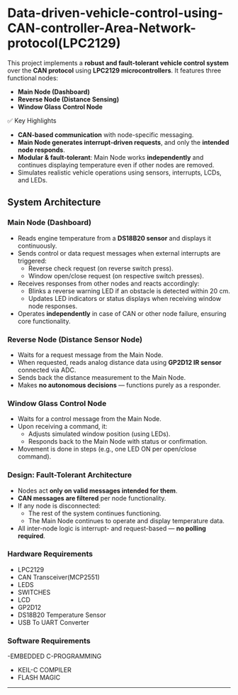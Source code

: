 # Data-driven-vehicle-control-using-CAN-controller-Area-Network-protocol(LPC2129)
This project implements a **robust and fault-tolerant vehicle control system** over the **CAN protocol** using **LPC2129 microcontrollers**. It features three functional nodes:

-  **Main Node (Dashboard)**
-  **Reverse Node (Distance Sensing)**
-  **Window Glass Control Node**

✅ Key Highlights
- **CAN-based communication** with node-specific messaging.
- **Main Node generates interrupt-driven requests**, and only the **intended node responds**.
- **Modular & fault-tolerant**: Main Node works **independently** and continues displaying temperature even if other nodes are removed.
- Simulates realistic vehicle operations using sensors, interrupts, LCDs, and LEDs.

##  System Architecture

### Main Node (Dashboard)
- Reads engine temperature from a **DS18B20 sensor** and displays it continuously.
- Sends control or data request messages when external interrupts are triggered:
  - Reverse check request (on reverse switch press).
  - Window open/close request (on respective switch presses).
- Receives responses from other nodes and reacts accordingly:
  - Blinks a reverse warning LED if an obstacle is detected within 20 cm.
  - Updates LED indicators or status displays when receiving window node responses.
- Operates **independently** in case of CAN or other node failure, ensuring core functionality.

### Reverse Node (Distance Sensor Node)
- Waits for a request message from the Main Node.
- When requested, reads analog distance data using **GP2D12 IR sensor** connected via ADC.
- Sends back the distance measurement to the Main Node.
- Makes **no autonomous decisions** — functions purely as a responder.

### Window Glass Control Node
- Waits for a control message from the Main Node.
- Upon receiving a command, it:
  - Adjusts simulated window position (using LEDs).
  - Responds back to the Main Node with status or confirmation.
- Movement is done in steps (e.g., one LED ON per open/close command).

### Design: Fault-Tolerant Architecture

- Nodes act **only on valid messages intended for them**.
- **CAN messages are filtered** per node functionality.
- If any node is disconnected:
  - The rest of the system continues functioning.
  - The Main Node continues to operate and display temperature data.
- All inter-node logic is interrupt- and request-based — **no polling required**.

### Hardware Requirements

- LPC2129
- CAN Transceiver(MCP2551)
- LEDS
- SWITCHES
- LCD
- GP2D12
- DS18B20 Temperature Sensor
- USB To UART Converter

### Software Requirements

-EMBEDDED C-PROGRAMMING
- KEIL-C COMPILER
- FLASH MAGIC

---
